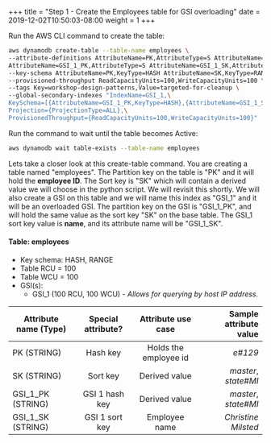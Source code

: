 +++
title = "Step 1 - Create the Employees table for GSI overloading"
date = 2019-12-02T10:50:03-08:00
weight = 1
+++


Run the AWS CLI command to create the table:
```bash
aws dynamodb create-table --table-name employees \
--attribute-definitions AttributeName=PK,AttributeType=S AttributeName=SK,AttributeType=S \
AttributeName=GSI_1_PK,AttributeType=S AttributeName=GSI_1_SK,AttributeType=S \
--key-schema AttributeName=PK,KeyType=HASH AttributeName=SK,KeyType=RANGE \
--provisioned-throughput ReadCapacityUnits=100,WriteCapacityUnits=100 \
--tags Key=workshop-design-patterns,Value=targeted-for-cleanup \
--global-secondary-indexes "IndexName=GSI_1,\
KeySchema=[{AttributeName=GSI_1_PK,KeyType=HASH},{AttributeName=GSI_1_SK,KeyType=RANGE}],\
Projection={ProjectionType=ALL},\
ProvisionedThroughput={ReadCapacityUnits=100,WriteCapacityUnits=100}"
```
Run the command to wait until the table becomes Active:
```bash
aws dynamodb wait table-exists --table-name employees
```
Lets take a closer look at this create-table command. You are creating a table named "employees". The Partition key on the table is "PK" and it will hold the **employee ID**. The Sort key is "SK" which will contain a derived value we will choose in the python script. We will revisit this shortly. We will also create a GSI on this table and we will name this index as "GSI_1" and it will be an overloaded GSI. The partition key on the GSI is "GSI_1_PK", and will hold the same value as the sort key "SK" on the base table. The GSI_1 sort key value is **name**, and its attribute name will be "GSI_1_SK".

#### Table: employees

- Key schema: HASH, RANGE
- Table RCU = 100
- Table WCU = 100
- GSI(s):
  - GSI_1 (100 RCU, 100 WCU) - *Allows for querying by host IP address.*



| Attribute name (Type)        | Special attribute?           | Attribute use case          | Sample attribute value  |
| ------------- |:-------------:|:-------------:| -----:|
| PK (STRING)      | Hash key | Holds the employee id  | *e#129*  |
| SK (STRING)      | Sort key | Derived value  | *master*, *state#MI*  |
| GSI_1_PK (STRING)      | GSI 1 hash key | Derived value  | *master*, *state#MI* |
| GSI_1_SK (STRING)      | GSI 1 sort key | Employee name  | *Christine Milsted*  |

